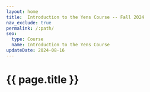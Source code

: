 ```yaml
---
layout: home
title:  Introduction to the Yens Course -- Fall 2024
nav_exclude: true
permalink: /:path/
seo:
  type: Course
  name: Introduction to the Yens Course
updateDate: 2024-08-16
---
```

# {{ page.title }}
